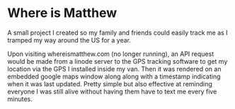 # Where is Matthew

A small project I created so my family and friends could easily track me as I tramped my way around the US for a year.


Upon visiting whereismatthew.com (no longer running), an API request would be made from a linode server to the GPS tracking software to get my location via the GPS I installed inside my van. Then it was rendered on an embedded google maps window along along with a timestamp indicating when it was last updated. Pretty simple but also effective at reminding everyone I was still alive without having them have to text me every five minutes.
